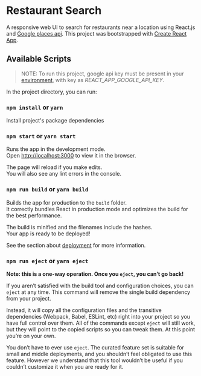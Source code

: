 # Restaurant Search
A responsive web UI to search for restaurants near a location using React.js and [Google places api](https://developers.google.com/maps/documentation/javascript/places).
This project was bootstrapped with [Create React App](https://github.com/facebook/create-react-app).

## Available Scripts
> NOTE: To run this project, google api key must be present in your [environment](https://create-react-app.dev/docs/adding-custom-environment-variables#adding-temporary-environment-variables-in-your-shell), with key as *REACT_APP_GOOGLE_API_KEY*.


In the project directory, you can run:
### `npm install` or `yarn`
Install project's package dependencies

### `npm start` or `yarn start`

Runs the app in the development mode.<br>
Open [http://localhost:3000](http://localhost:3000) to view it in the browser.

The page will reload if you make edits.<br>
You will also see any lint errors in the console.

### `npm run build` or `yarn build`

Builds the app for production to the `build` folder.<br>
It correctly bundles React in production mode and optimizes the build for the best performance.

The build is minified and the filenames include the hashes.<br>
Your app is ready to be deployed!

See the section about [deployment](https://facebook.github.io/create-react-app/docs/deployment) for more information.

### `npm run eject` or `yarn eject`

**Note: this is a one-way operation. Once you `eject`, you can’t go back!**

If you aren’t satisfied with the build tool and configuration choices, you can `eject` at any time. This command will remove the single build dependency from your project.

Instead, it will copy all the configuration files and the transitive dependencies (Webpack, Babel, ESLint, etc) right into your project so you have full control over them. All of the commands except `eject` will still work, but they will point to the copied scripts so you can tweak them. At this point you’re on your own.

You don’t have to ever use `eject`. The curated feature set is suitable for small and middle deployments, and you shouldn’t feel obligated to use this feature. However we understand that this tool wouldn’t be useful if you couldn’t customize it when you are ready for it.
